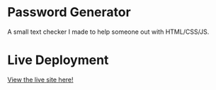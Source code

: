 # Password Generator

A small text checker I made to help someone out with HTML/CSS/JS.

# Live Deployment

[View the live site here!](https://landonlloyd.github.io/text-checker/)

